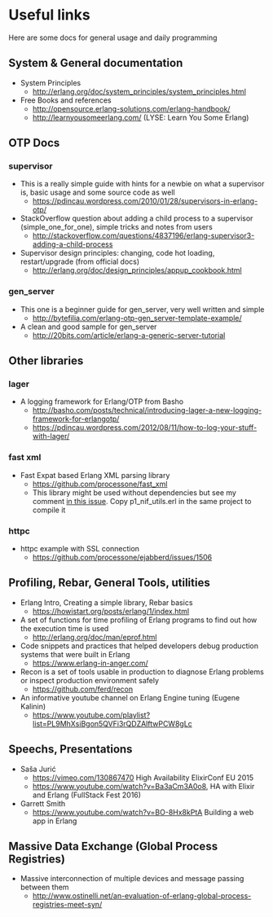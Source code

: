 # Useful links
Here are some docs for general usage and daily programming

## System & General documentation
* System Principles
  - http://erlang.org/doc/system_principles/system_principles.html
* Free Books and references
  - http://opensource.erlang-solutions.com/erlang-handbook/
  - http://learnyousomeerlang.com/ (LYSE: Learn You Some Erlang)

## OTP Docs

### supervisor
* This is a really simple guide with hints for a newbie on what a supervisor is, basic usage and some source code as well
  - https://pdincau.wordpress.com/2010/01/28/supervisors-in-erlang-otp/
* StackOverflow question about adding a child process to a supervisor (simple_one_for_one), simple tricks and notes from users
  - http://stackoverflow.com/questions/4837196/erlang-supervisor3-adding-a-child-process
* Supervisor design principles: changing, code hot loading, restart/upgrade (from official docs)
  - http://erlang.org/doc/design_principles/appup_cookbook.html

### gen_server
* This one is a beginner guide for gen_server, very well written and simple
  - http://bytefilia.com/erlang-otp-gen_server-template-example/
* A clean and good sample for gen_server
  - http://20bits.com/article/erlang-a-generic-server-tutorial

## Other libraries

### lager
* A logging framework for Erlang/OTP from Basho
  - http://basho.com/posts/technical/introducing-lager-a-new-logging-framework-for-erlangotp/
  - https://pdincau.wordpress.com/2012/08/11/how-to-log-your-stuff-with-lager/

### fast xml
* Fast Expat based Erlang XML parsing library
  - https://github.com/processone/fast_xml
  - This library might be used without dependencies but see my comment [in this issue](https://github.com/processone/fast_xml/issues/10). Copy p1_nif_utils.erl in the same project to compile it

### httpc
* httpc example with SSL connection
  - https://github.com/processone/ejabberd/issues/1506


## Profiling, Rebar, General Tools, utilities
* Erlang Intro, Creating a simple library, Rebar basics
  - https://howistart.org/posts/erlang/1/index.html
* A set of functions for time profiling of Erlang programs to find out how the execution time is used
  - http://erlang.org/doc/man/eprof.html
* Code snippets and practices that helped developers debug production systems that were built in Erlang
  - https://www.erlang-in-anger.com/
* Recon is a set of tools usable in production to diagnose Erlang problems or inspect production environment safely
  - https://github.com/ferd/recon
* An informative youtube channel on Erlang Engine tuning (Eugene Kalinin)
  - https://www.youtube.com/playlist?list=PL9MhXsiBgon5QVFi3rQDZAlftwPCW8gLc


## Speechs, Presentations
* Saša Jurić
  - https://vimeo.com/130867470 High Availability ElixirConf EU 2015
  - https://www.youtube.com/watch?v=Ba3aCm3A0o8, HA with Elixir and Erlang (FullStack Fest 2016)
* Garrett Smith
  - https://www.youtube.com/watch?v=BO-8Hx8kPtA Building a web app in Erlang


## Massive Data Exchange (Global Process Registries)
* Massive interconnection of multiple devices and message passing between them
  - http://www.ostinelli.net/an-evaluation-of-erlang-global-process-registries-meet-syn/
  

